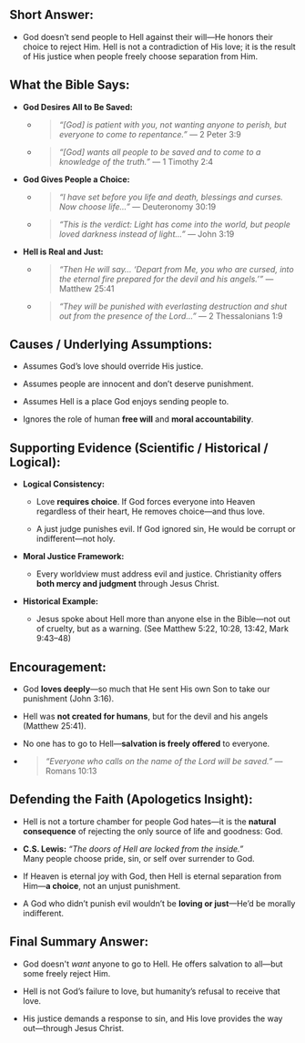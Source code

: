 ## Short Answer:

- God doesn’t send people to Hell against their will—He honors their choice to reject Him. Hell is not a contradiction of His love; it is the result of His justice when people freely choose separation from Him.

## What the Bible Says:

- **God Desires All to Be Saved:**
    
    - > _“[God] is patient with you, not wanting anyone to perish, but everyone to come to repentance.”_ — 2 Peter 3:9
        
    - > _“[God] wants all people to be saved and to come to a knowledge of the truth.”_ — 1 Timothy 2:4
        
- **God Gives People a Choice:**
    
    - > _“I have set before you life and death, blessings and curses. Now choose life…”_ — Deuteronomy 30:19
        
    - > _“This is the verdict: Light has come into the world, but people loved darkness instead of light…”_ — John 3:19
        
- **Hell is Real and Just:**
    
    - > _“Then He will say… ‘Depart from Me, you who are cursed, into the eternal fire prepared for the devil and his angels.’”_ — Matthew 25:41
        
    - > _“They will be punished with everlasting destruction and shut out from the presence of the Lord…”_ — 2 Thessalonians 1:9

## Causes / Underlying Assumptions:

- Assumes God’s love should override His justice.
    
- Assumes people are innocent and don’t deserve punishment.
    
- Assumes Hell is a place God enjoys sending people to.
    
- Ignores the role of human **free will** and **moral accountability**.

## Supporting Evidence (Scientific / Historical / Logical):

- **Logical Consistency:**
    
    - Love **requires choice**. If God forces everyone into Heaven regardless of their heart, He removes choice—and thus love.
        
    - A just judge punishes evil. If God ignored sin, He would be corrupt or indifferent—not holy.
        
- **Moral Justice Framework:**
    
    - Every worldview must address evil and justice. Christianity offers **both mercy and judgment** through Jesus Christ.
        
- **Historical Example:**
    
    - Jesus spoke about Hell more than anyone else in the Bible—not out of cruelty, but as a warning. (See Matthew 5:22, 10:28, 13:42, Mark 9:43–48)

## Encouragement:

- God **loves deeply**—so much that He sent His own Son to take our punishment (John 3:16).
    
- Hell was **not created for humans**, but for the devil and his angels (Matthew 25:41).
    
- No one has to go to Hell—**salvation is freely offered** to everyone.
    
- > _“Everyone who calls on the name of the Lord will be saved.”_ — Romans 10:13

## Defending the Faith (Apologetics Insight):

- Hell is not a torture chamber for people God hates—it is the **natural consequence** of rejecting the only source of life and goodness: God.
    
- **C.S. Lewis:** _“The doors of Hell are locked from the inside.”_  
    Many people choose pride, sin, or self over surrender to God.
    
- If Heaven is eternal joy with God, then Hell is eternal separation from Him—**a choice**, not an unjust punishment.
    
- A God who didn’t punish evil wouldn’t be **loving or just**—He’d be morally indifferent.

## Final Summary Answer:

- God doesn't _want_ anyone to go to Hell. He offers salvation to all—but some freely reject Him.
    
- Hell is not God’s failure to love, but humanity’s refusal to receive that love.
    
- His justice demands a response to sin, and His love provides the way out—through Jesus Christ.